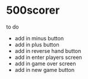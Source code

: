 # 500scorer

to do 

- add in minus button
- add in plus button
- add in reverse hand button
- add in enter players screen
- add in game over screen
- add in new game button
